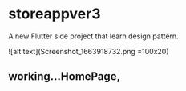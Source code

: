 # storeappver3

A new Flutter side project that learn design pattern.

![alt text](Screenshot_1663918732.png =100x20)
## working...HomePage, 


